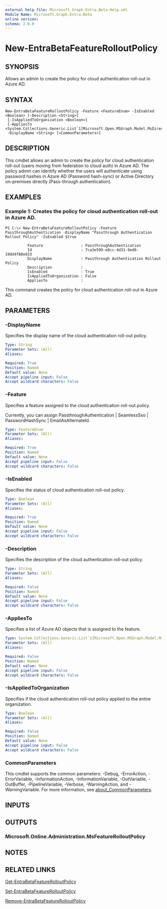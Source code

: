 ```yaml
---
external help file: Microsoft.Graph.Entra.Beta-Help.xml
Module Name: Microsoft.Graph.Entra.Beta
online version:
schema: 2.0.0
---
```


# New-EntraBetaFeatureRolloutPolicy

## SYNOPSIS
Allows an admin to create the policy for cloud authentication roll-out in Azure AD.

## SYNTAX

```
New-EntraBetaFeatureRolloutPolicy -Feature <FeatureEnum> -IsEnabled <Boolean> [-Description <String>]
 [-IsAppliedToOrganization <Boolean>]
 [-AppliesTo <System.Collections.Generic.List`1[Microsoft.Open.MSGraph.Model.MsDirectoryObject]>]
 -DisplayName <String> [<CommonParameters>]
```

## DESCRIPTION
This cmdlet allows an admin to create the policy for cloud authentication roll-out (users moving from federation to cloud auth) in Azure AD.
The policy admin can identify whether the users will authenticate using password hashes in Azure AD (Password hash-sync) or Active Directory on-premises directly (Pass-through authentication).

## EXAMPLES

### Example 1: Creates the policy for cloud authentication roll-out in Azure AD.
```
PS C:\> New-EntraBetaFeatureRolloutPolicy -Feature PassthroughAuthentication -DisplayName "Passthrough Authentication Rollout Policy" -IsEnabled $true

          Feature                 : PassthroughAuthentication
          Id                      : 7ca3e599-e8cc-4d31-9ed6-19dd4f88e833
          DisplayName             : Passthrough Authentication Rollout Policy
          Description             :
          IsEnabled               : True
          IsAppliedToOrganization : False
          AppliesTo               :
```

This command creates the policy for cloud authentication roll-out in Azure AD.

## PARAMETERS

### -DisplayName
Specifies the display name of the cloud authentication roll-out policy.

```yaml
Type: String
Parameter Sets: (All)
Aliases:

Required: True
Position: Named
Default value: None
Accept pipeline input: False
Accept wildcard characters: False
```

### -Feature
Specifies a feature assigned to the cloud authentication roll-out policy.

Currently, you can assign PassthroughAuthentication | SeamlessSso | PasswordHashSync | EmailAsAlternateId.

```yaml
Type: FeatureEnum
Parameter Sets: (All)
Aliases:

Required: True
Position: Named
Default value: None
Accept pipeline input: False
Accept wildcard characters: False
```

### -IsEnabled
Specifies the status of cloud authentication roll-out policy.

```yaml
Type: Boolean
Parameter Sets: (All)
Aliases:

Required: True
Position: Named
Default value: None
Accept pipeline input: False
Accept wildcard characters: False
```

### -Description
Specifies the description of the cloud authentication roll-out policy.

```yaml
Type: String
Parameter Sets: (All)
Aliases:

Required: False
Position: Named
Default value: None
Accept pipeline input: False
Accept wildcard characters: False
```

### -AppliesTo
Specifies a list of Azure AD objects that is assigned to the feature.

```yaml
Type: System.Collections.Generic.List`1[Microsoft.Open.MSGraph.Model.MsDirectoryObject]
Parameter Sets: (All)
Aliases:

Required: False
Position: Named
Default value: None
Accept pipeline input: False
Accept wildcard characters: False
```

### -IsAppliedToOrganization
Specifies if the cloud authentication roll-out policy applied to the entire organization.

```yaml
Type: Boolean
Parameter Sets: (All)
Aliases:

Required: False
Position: Named
Default value: None
Accept pipeline input: False
Accept wildcard characters: False
```

### CommonParameters
This cmdlet supports the common parameters: -Debug, -ErrorAction, -ErrorVariable, -InformationAction, -InformationVariable, -OutVariable, -OutBuffer, -PipelineVariable, -Verbose, -WarningAction, and -WarningVariable. For more information, see [about_CommonParameters](https://go.microsoft.com/fwlink/?LinkID=113216).

## INPUTS

## OUTPUTS

### Microsoft.Online.Administration.MsFeatureRolloutPolicy
## NOTES
## RELATED LINKS

[Get-EntraBetaFeatureRolloutPolicy]()

[Set-EntraBetaFeatureRolloutPolicy]()

[Remove-EntraBetaFeatureRolloutPolicy]()

